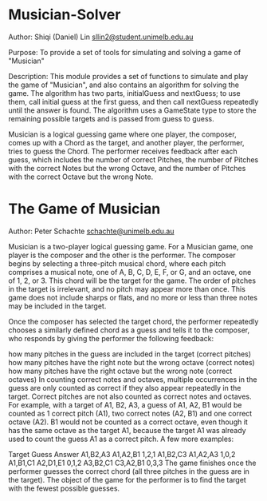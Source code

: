 # Musician-Solver
Author: Shiqi (Daniel) Lin <sllin2@student.unimelb.edu.au>

Purpose: To provide a set of tools for simulating and solving a game 
of "Musician"

Description: This module provides a set of functions to simulate and play 
the game of "Musician", and also contains an algorithm for solving the game.
The algorithm has two parts, initialGuess and nextGuess; to use them, call
initial guess at the first guess, and then call nextGuess repeatedly until
the answer is found. The algorithm uses a GameState type to store the
remaining possible targets and is passed from guess to guess.

Musician is a logical guessing game where one player, the composer, comes up
with a Chord as the target, and another player, the performer, tries to 
guess the Chord. The performer receives feedback after each guess, which 
includes the number of correct Pitches, the number of Pitches with the
correct Notes but the wrong Octave, and the number of Pitches with the 
correct Octave but the wrong Note.

# The Game of Musician
Author: Peter Schachte <schachte@unimelb.edu.au>

Musician is a two-player logical guessing game.
For a Musician game, one player is the composer and the other is the 
performer. The composer begins by selecting a three-pitch musical chord, 
where each pitch comprises a musical note, one of A, B, C, D, E, F, or G, 
and an octave, one of 1, 2, or 3. This chord will be the target for the 
game. The order of pitches in the target is irrelevant, and no pitch may 
appear more than once. This game does not include sharps or flats, and no 
more or less than three notes may be included in the target.

Once the composer has selected the target chord, the performer repeatedly 
chooses a similarly defined chord as a guess and tells it to the composer, 
who responds by giving the performer the following feedback:

how many pitches in the guess are included in the target (correct pitches)
how many pitches have the right note but the wrong octave (correct notes)
how many pitches have the right octave but the wrong note (correct octaves)
In counting correct notes and octaves, multiple occurrences in the guess 
are only counted as correct if they also appear repeatedly in the target. 
Correct pitches are not also counted as correct notes and octaves. For 
example, with a target of A1, B2, A3, a guess of A1, A2, B1 would be counted
as 1 correct pitch (A1), two correct notes (A2, B1) and one correct octave 
(A2). B1 would not be counted as a correct octave, even though it has the 
same octave as the target A1, because the target A1 was already used to 
count the guess A1 as a correct pitch. A few more examples:

Target      Guess       Answer
A1,B2,A3    A1,A2,B1    1,2,1
A1,B2,C3    A1,A2,A3    1,0,2
A1,B1,C1    A2,D1,E1    0,1,2
A3,B2,C1    C3,A2,B1    0,3,3
The game finishes once the performer guesses the correct chord (all three 
pitches in the guess are in the target). The object of the game for the 
performer is to find the target with the fewest possible guesses.
